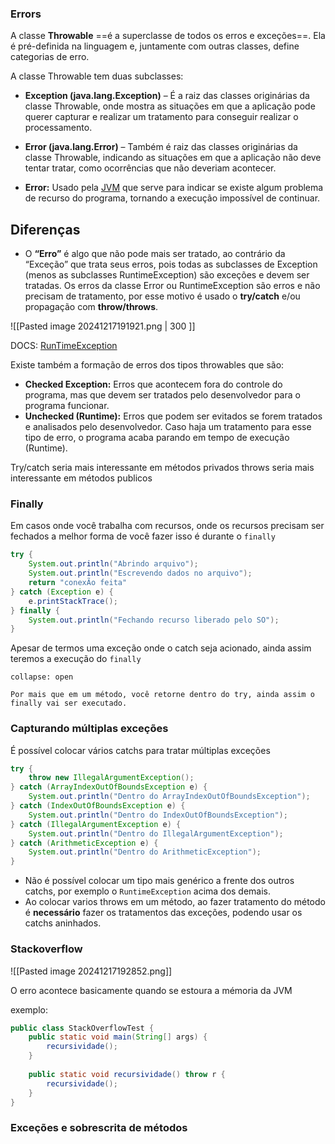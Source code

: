 
### Errors

A classe **Throwable** ==é a superclasse de todos os erros e exceções==. Ela é pré-definida na linguagem e, juntamente com outras classes, define categorias de erro.

A classe Throwable tem duas subclasses:

- **Exception (java.lang.Exception)** – É a raiz das classes originárias da classe Throwable, onde mostra as situações em que a aplicação pode querer capturar e realizar um tratamento para conseguir realizar o processamento.
- **Error (java.lang.Error)** – Também é raiz das classes originárias da classe Throwable, indicando as situações em que a aplicação não deve tentar tratar, como ocorrências que não deveriam acontecer.

 
- **Error:** Usado pela [JVM](https://www.devmedia.com.br/introducao-ao-java-virtual-machine-jvm/27624 "Java Virtual Machine") que serve para indicar se existe algum problema de recurso do programa, tornando a execução impossível de continuar.

## Diferenças

- O **“Erro”** é algo que não pode mais ser tratado, ao contrário da “Exceção” que trata seus erros, pois todas as subclasses de Exception (menos as subclasses RuntimeException) são exceções e devem ser tratadas. Os erros da classe Error ou RuntimeException são erros e não precisam de tratamento, por esse motivo é usado o **try/catch** e/ou propagação com **throw/throws**.

![[Pasted image 20241217191921.png  | 300 ]]

DOCS: [RunTimeException](https://docs.oracle.com/javase/8/docs/api/java/lang/RuntimeException.html)

Existe também a formação de erros dos tipos throwables que são:

- **Checked Exception:** Erros que acontecem fora do controle do programa, mas que devem ser tratados pelo desenvolvedor para o programa funcionar.
- **Unchecked (Runtime):** Erros que podem ser evitados se forem tratados e analisados pelo desenvolvedor. Caso haja um tratamento para esse tipo de erro, o programa acaba parando em tempo de execução (Runtime).

Try/catch seria mais interessante em métodos privados
throws seria mais interessante em métodos publicos

### Finally 

Em casos onde você trabalha com recursos, onde os recursos precisam ser fechados a melhor forma de você fazer isso é durante o `finally`

```java
try {  
    System.out.println("Abrindo arquivo");  
    System.out.println("Escrevendo dados no arquivo"); 
    return "conexÃo feita" 
} catch (Exception e) {  
    e.printStackTrace();  
} finally {  
    System.out.println("Fechando recurso liberado pelo SO");  
}
```

Apesar de termos uma exceção onde o catch seja acionado, ainda assim teremos a execução do `finally`

```ad-attention
collapse: open

Por mais que em um método, você retorne dentro do try, ainda assim o finally vai ser executado.
```

### Capturando múltiplas exceções

É possível colocar vários catchs para tratar múltiplas exceções

```java
try {  
    throw new IllegalArgumentException();  
} catch (ArrayIndexOutOfBoundsException e) {  
    System.out.println("Dentro do ArrayIndexOutOfBoundsException");  
} catch (IndexOutOfBoundsException e) {  
    System.out.println("Dentro do IndexOutOfBoundsException");  
} catch (IllegalArgumentException e) {  
    System.out.println("Dentro do IllegalArgumentException");  
} catch (ArithmeticException e) {  
    System.out.println("Dentro do ArithmeticException");  
}
```

-  Não é possível colocar um tipo mais genérico a frente dos outros catchs, por exemplo o `RuntimeException` acima dos demais.
- Ao colocar varios throws em um método, ao fazer tratamento do método é **necessário** fazer os tratamentos das exceções, podendo usar os catchs aninhados.

### Stackoverflow

![[Pasted image 20241217192852.png]]

O erro acontece basicamente quando se estoura a mémoria da JVM

exemplo: 

```java
public class StackOverflowTest {  
    public static void main(String[] args) {  
        recursividade();  
    }  
  
    public static void recursividade() throw r {  
        recursividade();  
    }  
}
```

### Exceções e sobrescrita de métodos

